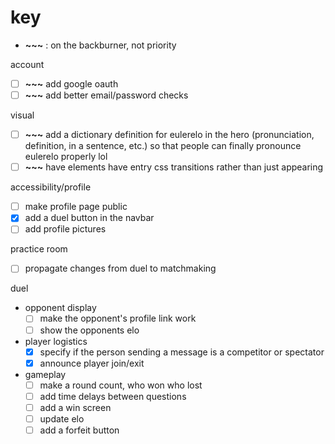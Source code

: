# key

- **~~~** : on the backburner, not priority

account

- [ ] **~~~** add google oauth
- [ ] **~~~** add better email/password checks

visual

- [ ] **~~~** add a dictionary definition for eulerelo in the hero (pronunciation, definition, in a sentence, etc.) so that people can finally pronounce eulerelo properly lol
- [ ] **~~~** have elements have entry css transitions rather than just appearing

accessibility/profile

- [ ] make profile page public
- [x] add a duel button in the navbar
- [ ] add profile pictures

practice room

- [ ] propagate changes from duel to matchmaking

duel

- opponent display
  - [ ] make the opponent's profile link work
  - [ ] show the opponents elo
- player logistics
  - [x] specify if the person sending a message is a competitor or spectator
  - [x] announce player join/exit
- gameplay
  - [ ] make a round count, who won who lost
  - [ ] add time delays between questions
  - [ ] add a win screen
  - [ ] update elo
  - [ ] add a forfeit button
